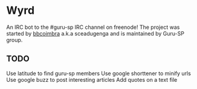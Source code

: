 # Wyrd

An IRC bot to the #guru-sp IRC channel on freenode!
The project was started by [bbcoimbra](https://github.com/bbcoimbra) a.k.a sceadugenga and is maintained by Guru-SP group.

## TODO
Use latitude to find guru-sp members
Use google shorttener to minify urls
Use google buzz to post interesting articles
Add quotes on a text file
